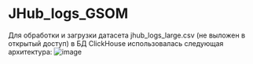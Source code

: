 # JHub_logs_GSOM
Для обработки и загрузки датасета jhub_logs_large.csv (не выложен в открытый доступ) в БД ClickHouse использовалась следующая архитектура: 
![image](https://user-images.githubusercontent.com/114469801/235177733-2b2c4bfb-c823-4e32-a2de-0fc9baadbeb0.png)

